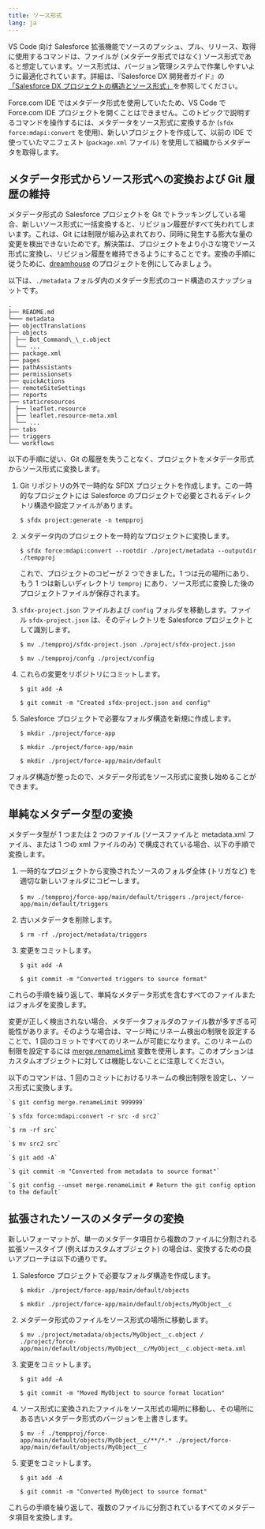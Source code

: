 ```yaml
---
title: ソース形式
lang: ja
---
```


VS Code 向け Salesforce 拡張機能でソースのプッシュ、プル、リリース、取得に使用するコマンドは、ファイルが \(メタデータ形式ではなく\) ソース形式であると想定しています。ソース形式は、バージョン管理システムで作業しやすいように最適化されています。詳細は、『Salesforce DX 開発者ガイド』の[「Salesforce DX プロジェクトの構造とソース形式」](https://developer.salesforce.com/docs/atlas.en-us.sfdx_dev.meta/sfdx_dev/sfdx_dev_source_file_format.htm)を参照してください。

Force.com IDE ではメタデータ形式を使用していたため、VS Code で Force.com IDE プロジェクトを開くことはできません。このトピックで説明するコマンドを操作するには、メタデータをソース形式に変換するか \(`sfdx force:mdapi:convert` を使用\)、新しいプロジェクトを作成して、以前の IDE で使っていたマニフェスト \(`package.xml` ファイル\) を使用して組織からメタデータを取得します。

## メタデータ形式からソース形式への変換および Git 履歴の維持

メタデータ形式の Salesforce プロジェクトを Git でトラッキングしている場合、新しいソース形式に一括変換すると、リビジョン履歴がすべて失われてしまいます。これは、Git には制限が組み込まれており、同時に発生する膨大な量の変更を検出できないためです。解決策は、プロジェクトをより小さな塊でソース形式に変換し、リビジョン履歴を維持できるようにすることです。変換の手順に従うために、[dreamhouse](https://github.com/dreamhouseapp/dreamhouse-sfdx) のプロジェクトを例にしてみましょう。

以下は、`./metadata` フォルダ内のメタデータ形式のコード構造のスナップショットです。

```text
.
├── README.md
└─── metadata
├── objectTranslations
├── objects
│ ├── Bot_Command\_\_c.object
│ └── ...
├── package.xml
├── pages
├── pathAssistants
├── permissionsets
├── quickActions
├── remoteSiteSettings
├── reports
├── staticresources
│ ├── leaflet.resource
│ ├── leaflet.resource-meta.xml
│ └── ...
├── tabs
├── triggers
└── workflows
```

以下の手順に従い、Git の履歴を失うことなく、プロジェクトをメタデータ形式からソース形式に変換します。

1. Git リポジトリの外で一時的な SFDX プロジェクトを作成します。この一時的なプロジェクトには Salesforce のプロジェクトで必要とされるディレクトリ構造や設定ファイルがあります。

   `$ sfdx project:generate -n tempproj`

2. メタデータ内のプロジェクトを一時的なプロジェクトに変換します。

   `$ sfdx force:mdapi:convert --rootdir ./project/metadata --outputdir ./tempproj`

   これで、プロジェクトのコピーが 2 つできました。1 つは元の場所にあり、もう 1 つは新しいディレクトリ `temproj` にあり、ソース形式に変換した後のプロジェクトファイルが保存されます。

3. `sfdx-project.json` ファイルおよび `config` フォルダを移動します。ファイル `sfdx-project.json` は、そのディレクトリを Salesforce プロジェクトとして識別します。

   `$ mv ./tempproj/sfdx-project.json ./project/sfdx-project.json`

   `$ mv ./tempproj/confg ./project/config`

4. これらの変更をリポジトリにコミットします。

   `$ git add -A`

   `$ git commit -m "Created sfdx-project.json and config"`

5. Salesforce プロジェクトで必要なフォルダ構造を新規に作成します。

   `$ mkdir ./project/force-app`

   `$ mkdir ./project/force-app/main`

   `$ mkdir ./project/force-app/main/default`

フォルダ構造が整ったので、メタデータ形式をソース形式に変換し始めることができます。

## 単純なメタデータ型の変換

メタデータ型が 1 つまたは 2 つのファイル (ソースファイルと metadata.xml ファイル、または 1 つの xml ファイルのみ) で構成されている場合、以下の手順で変換します。

1. 一時的なプロジェクトから変換されたソースのフォルダ全体 (トリガなど) を適切な新しいフォルダにコピーします。

   `$ mv ./tempproj/force-app/main/default/triggers`
   `./project/force-app/main/default/triggers`

2. 古いメタデータを削除します。

   `$ rm -rf ./project/metadata/triggers`

3. 変更をコミットします。

   `$ git add -A`

   `$ git commit -m "Converted triggers to source format"`

これらの手順を繰り返して、単純なメタデータ形式を含むすべてのファイルまたはフォルダを変換します。

変更が正しく検出されない場合、メタデータフォルダのファイル数が多すぎる可能性があります。そのような場合は、マージ時にリネーム検出の制限を設定することで、1 回のコミットですべてのリネームが可能になります。このリネームの制限を設定するには [merge.renameLimit](https://git-scm.com/docs/git-config/1.5.6.5#git-config-mergerenameLimit) 変数を使用します。このオプションはカスタムオブジェクトに対しては機能しないことに注意してください。

以下のコマンドは、1 回のコミットにおけるリネームの検出制限を設定し、ソース形式に変換します。

```text
`$ git config merge.renameLimit 999999`

`$ sfdx force:mdapi:convert -r src -d src2`

`$ rm -rf src`

`$ mv src2 src`

`$ git add -A`

`$ git commit -m "Converted from metadata to source format"`

`$ git config --unset merge.renameLimit # Return the git config option to the default`
```

## 拡張されたソースのメタデータの変換

新しいフォーマットが、単一のメタデータ項目から複数のファイルに分割される拡張ソースタイプ (例えばカスタムオブジェクト) の場合は、変換するための良いアプローチは以下の通りです。

1. Salesforce プロジェクトで必要なフォルダ構造を作成します。

   `$ mkdir ./project/force-app/main/default/objects`

   `$ mkdir ./project/force-app/main/default/objects/MyObject__c`

2. メタデータ形式のファイルをソース形式の場所に移動します。

   `$ mv ./project/metadata/objects/MyObject__c.object /`
   `./project/force-app/main/default/objects/MyObject__c/MyObject__c.object-meta.xml`

3. 変更をコミットします。

   `$ git add -A`

   `$ git commit -m "Moved MyObject to source format location"`

4. ソース形式に変換されたファイルをソース形式の場所に移動し、その場所にある古いメタデータ形式のバージョンを上書きします。

   `$ mv -f ./tempproj/force-app/main/default/objects/MyObject__c/**/*.* ./project/force-app/main/default/objects/MyObject__c`

5. 変更をコミットします。

   `$ git add -A`

   `$ git commit -m "Converted MyObject to source format"`

これらの手順を繰り返して、複数のファイルに分割されているすべてのメタデータ項目を変換します。
